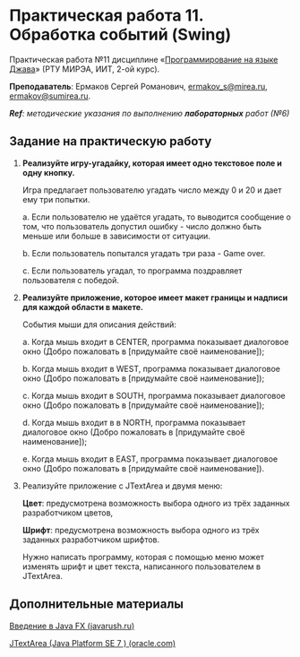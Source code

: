 # Практическая работа 11. Обработка событий (Swing)
Практическая работа №11 дисциплине «[Программирование на языке Джава](https://online-edu.mirea.ru/course/view.php?id=4053)» (РТУ МИРЭА, ИИТ, 2-ой курс).

**Преподаватель**: Ермаков Сергей Романович, ermakov_s@mirea.ru, ermakov@sumirea.ru.

***Ref**: методические указания по выполнению **лабораторных** работ (№6)*

## Задание на практическую работу

1. **Реализуйте игру-угадайку, которая имеет одно текстовое поле и одну кнопку.** 

    Игра предлагает пользователю угадать число между 0 и 20 и дает ему три попытки. 

    a. Если пользователю не удаётся угадать, то выводится сообщение о том, что пользователь допустил ошибку - число должно быть меньше или больше в зависимости от ситуации. 

    b. Если пользователь попытался угадать три раза - Game over. 

    c. Если пользователь угадал, то программа поздравляет пользователя с победой. 

2. **Реализуйте приложение, которое имеет макет границы и надписи для каждой области в макете.** 

    События мыши для описания действий: 

    a. Когда мышь входит в CENTER, программа показывает диалоговое окно (Добро пожаловать в [придумайте своё наименование]);

    b. Когда мышь входит в WEST, программа показывает диалоговое окно (Добро пожаловать в [придумайте своё наименование]);

    c. Когда мышь входит в SOUTH, программа показывает диалоговое окно (Добро пожаловать в [придумайте своё наименование]);

    d. Когда мышь входит в в NORTH, программа показывает диалоговое окно (Добро пожаловать в [придумайте своё наименование]);

    e. Когда мышь входит в EAST, программа показывает диалоговое окно (Добро пожаловать в [придумайте своё наименование]). 

3. Реализуйте приложение с JTextArea и двумя меню: 

    **Цвет**: предусмотрена возможность выбора одного из трёх заданных разработчиком цветов, 

    **Шрифт**: предусмотрена возможность выбора одного из трёх заданных разработчиком шрифтов. 

    Нужно написать программу, которая с помощью меню может изменять шрифт и цвет текста, написанного пользователем в JTextArea.

## Дополнительные материалы

[Введение в Java FX (javarush.ru)](https://javarush.ru/groups/posts/2560-vvedenie-v-java-fx)

[JTextArea (Java Platform SE 7 ) (oracle.com)](https://docs.oracle.com/javase/7/docs/api/javax/swing/JTextArea.html)

